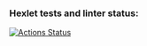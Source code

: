 ### Hexlet tests and linter status:
[![Actions Status](https://github.com/ishchts/backend-project-lvl3/workflows/hexlet-check/badge.svg)](https://github.com/ishchts/backend-project-lvl3/actions)